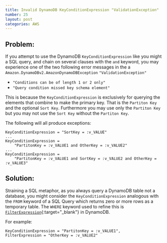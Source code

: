 ```yaml
---
title: Invalid DynamoDB KeyConditionExpression "ValidationException"
number: 25
layout: post
categories: AWS
---
```


## Problem:

If you attempt to use the DynamoDB `KeyConditionExpression` like you might a SQL query, and chain on several clauses with the `and` keyword, you may experience one of the two following error messages in the a `Amazon.DynamoDBv2.AmazonDynamoDBException` `"ValidationException"`

- `"Conditions can be of length 1 or 2 only"`
- `"Query condition missed key schema element"`

This is because the `KeyConditionExpression` is exclusively for querying the elements that combine to make the primary key. That is the `Partiton Key` and the optional `Sort Key`.  Furthermore you may use only the `Partiton Key` but you may not use the `Sort Key` without the `Partiton Key`.

The following will all produce exceptions:

    KeyConditionExpression = "SortKey = :v_VALUE"
    ...
    KeyConditionExpression = 
        "PartitonKey = :v_VALUE1 and OtherKey = :v_VALUE2"
    ...
    KeyConditionExpression = 
        "PartitonKey = :v_VALUE1 and SortKey = :v_VALUE2 and OtherKey = :v_VALUE3"

## Solution:

Straining a SQL metaphor, as you always query a DynamoDB table not a database, you might consider the `KeyConditionExpression` analogous with the `FROM` keyword of a SQL Query which returns zero or more rows as a temporary table.  The `WHERE` keyword used to refine this is [`FilterExpression`](https://docs.aws.amazon.com/amazondynamodb/latest/developerguide/Query.html#Query.FilterExpression){:target="_blank"} in DynamoDB.

For example:

    KeyConditionExpression = "PartitonKey = :v_VALUE1",
    FilterExpression = "OtherKey = :v_VALUE2"
